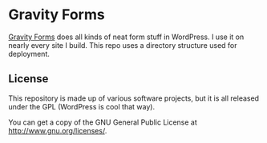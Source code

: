 # Gravity Forms
[Gravity Forms](http://interi.org/go/gravityforms/) does all kinds of neat form stuff in WordPress. I use it on nearly every site I build. This repo uses a directory structure used for deployment.

## License
This repository is made up of various software projects, but it is all released under the GPL (WordPress is cool that way).

You can get a copy of the GNU General Public License at http://www.gnu.org/licenses/.
